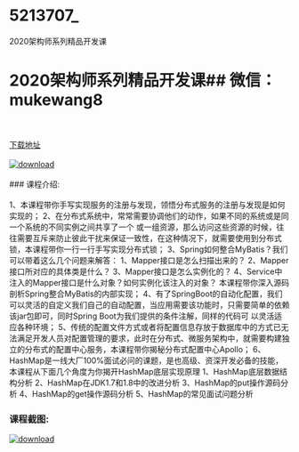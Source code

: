# 5213707_
2020架构师系列精品开发课
# 2020架构师系列精品开发课## 微信：mukewang8
<br/></br>[下载地址](http://www.36tz.cn/article/5213707 "下载地址")
<br/></br>[![download](http://36tz.cn/muke_img/2020_06_1-35-300x164.png "下载地址")](http://www.36tz.cn/article/5213707 "下载地址")
<br/></br>### 课程介绍:<br/></br>1、本课程带你手写实现服务的注册与发现，领悟分布式服务的注册与发现是如何实现的；
2、在分布式系统中，常常需要协调他们的动作，如果不同的系统或是同一个系统的不同实例之间共享了一个 或一组资源，那么访问这些资源的时候，往往需要互斥来防止彼此干扰来保证一致性，在这种情况下，就需要使用到分布式锁，本课程带你一行一行手写实现分布式锁；
3、Spring如何整合MyBatis？我们可以带着这么几个问题来解答： 1、Mapper接口是怎么扫描出来的？ 2、Mapper接口所对应的具体类是什么？ 3、Mapper接口是怎么实例化的？ 4、Service中注入的Mapper接口是什么对象？如何实例化该注入的对象？ 本课程带你深入源码剖析Spring整合MyBatis的内部实现；
4、有了SpringBoot的自动化配置，我们可以灵活的自定义我们自己的自动配置，当应用需要该功能时，只需要简单的依赖该jar包即可，同时Spring Boot为我们提供的条件注解，同样的代码可 以灵活适应各种环境；
5、传统的配置文件方式或者将配置信息存放于数据库中的方式已无法满足开发人员对配置管理的要求，此时在分布式、微服务架构中，就需要构建独立的分布式的配置中心服务，本课程带你揭秘分布式配置中心Apollo；
6、HashMap是一线大厂100%面试必问的课题，是也高级、资深开发必备的技能，本课程从下面几个角度为你揭开HashMap底层实现原理 1、HashMap底层数据结构分析 2、HashMap在JDK1.7和1.8中的改进分析 3、HashMap的put操作源码分析 4、HashMap的get操作源码分析 5、HashMap的常见面试问题分析

### 课程截图:
[![download](http://36tz.cn/muke_img/2020_06_2-38.png "下载地址")](http://www.36tz.cn/article/5213707 "下载地址")
